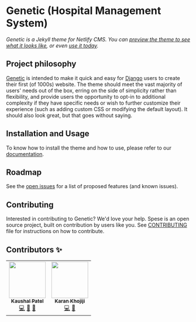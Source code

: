 # Genetic (Hospital Management System)

*Genetic is a Jekyll theme for Netlify CMS. You
can [preview the theme to see what it looks like](https://github.com/mrkaushal/HMS), or
even [use it today](#installation-and-usage).*

## Project philosophy

[Genetic](https://github.com/mrkaushal/HMS) is intended to make it quick and easy
for [Django](https://www.djangoproject.com) users to create their first (of 1000s) website. The theme should meet the vast
majority of users' needs out of the box, erring on the side of simplicity rather than flexibility, and provide users the
opportunity to opt-in to additional complexity if they have specific needs or wish to further customize their
experience (such as adding custom CSS or modifying the default layout). It should also look great, but that goes without
saying.

## Installation and Usage

To know how to install the theme and how to use, please refer to
our [documentation](https://github.com/mrkaushal/HMS).

## Roadmap

See the [open issues](https://github.com/mrkaushal/HMS/issues) for a list of proposed features (and known issues).

## Contributing

Interested in contributing to Genetic? We'd love your help. Spese is an open source project, built on contribution by
users like you. See [CONTRIBUTING](https://github.com/mrkaushal/HMS) file for instructions on how to contribute.

## Contributors ✨

<!-- ALL-CONTRIBUTORS-LIST:START - Do not remove or modify this section -->
<!-- prettier-ignore-start -->
<!-- markdownlint-disable -->
<table>
  <tr>
    <td align="center"><a href="https://github.com/mrkaushal"><img src="https://avatars.githubusercontent.com/u/55987371?v=4" width="100px;" alt=""/><br /><sub><b>Kaushal Patel</b></sub></a><br /><a href="https://github.com/mrkaushal/HMS/commits?author=mrkaushal" title="Code">💻</a> <a href="https://www.instagram.com/mr.kaushal.p" title="Insta">📸</a> <a href="mailto:mr.kaushal.p@gmail.com" title="E-Mail">📧</a></td>
    <td align="center"><a href="https://github.com/karankhojiji"><img src="https://avatars.githubusercontent.com/u/57584243?v=4" width="100px;" alt=""/><br /><sub><b>Karan Khojiji</b></sub></a><br /><a href="https://github.com/mrkaushal/HMS/commits?author=karankhojiji" title="Code">💻</a> <a href="#ideas-monkrus" title="Ideas, Planning, & Feedback">🤔</a></td>
  </tr>
  </table>

